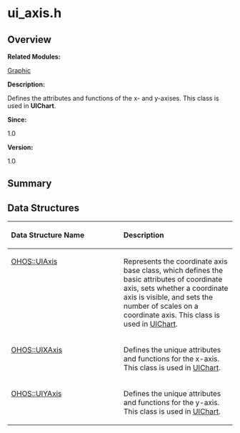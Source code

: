 # ui\_axis.h<a name="ZH-CN_TOPIC_0000001054918137"></a>

## **Overview**<a name="section926156773093528"></a>

**Related Modules:**

[Graphic](Graphic.md)

**Description:**

Defines the attributes and functions of the x- and y-axises. This class is used in  **UIChart**. 

**Since:**

1.0

**Version:**

1.0

## **Summary**<a name="section1671746446093528"></a>

## Data Structures<a name="nested-classes"></a>

<a name="table799814900093528"></a>
<table><thead align="left"><tr id="row19348822093528"><th class="cellrowborder" valign="top" width="50%" id="mcps1.1.3.1.1"><p id="p625988165093528"><a name="p625988165093528"></a><a name="p625988165093528"></a>Data Structure Name</p>
</th>
<th class="cellrowborder" valign="top" width="50%" id="mcps1.1.3.1.2"><p id="p706737004093528"><a name="p706737004093528"></a><a name="p706737004093528"></a>Description</p>
</th>
</tr>
</thead>
<tbody><tr id="row1668509996093528"><td class="cellrowborder" valign="top" width="50%" headers="mcps1.1.3.1.1 "><p id="p159922360093528"><a name="p159922360093528"></a><a name="p159922360093528"></a><a href="OHOS-UIAxis.md">OHOS::UIAxis</a></p>
</td>
<td class="cellrowborder" valign="top" width="50%" headers="mcps1.1.3.1.2 "><p id="p376130492093528"><a name="p376130492093528"></a><a name="p376130492093528"></a>Represents the coordinate axis base class, which defines the basic attributes of coordinate axis, sets whether a coordinate axis is visible, and sets the number of scales on a coordinate axis. This class is used in <a href="OHOS-UIChart.md">UIChart</a>. </p>
</td>
</tr>
<tr id="row1541019867093528"><td class="cellrowborder" valign="top" width="50%" headers="mcps1.1.3.1.1 "><p id="p130533295093528"><a name="p130533295093528"></a><a name="p130533295093528"></a><a href="OHOS-UIXAxis.md">OHOS::UIXAxis</a></p>
</td>
<td class="cellrowborder" valign="top" width="50%" headers="mcps1.1.3.1.2 "><p id="p1290868007093528"><a name="p1290868007093528"></a><a name="p1290868007093528"></a>Defines the unique attributes and functions for the x-axis. This class is used in <a href="OHOS-UIChart.md">UIChart</a>. </p>
</td>
</tr>
<tr id="row743157527093528"><td class="cellrowborder" valign="top" width="50%" headers="mcps1.1.3.1.1 "><p id="p1207610819093528"><a name="p1207610819093528"></a><a name="p1207610819093528"></a><a href="OHOS-UIYAxis.md">OHOS::UIYAxis</a></p>
</td>
<td class="cellrowborder" valign="top" width="50%" headers="mcps1.1.3.1.2 "><p id="p1984989969093528"><a name="p1984989969093528"></a><a name="p1984989969093528"></a>Defines the unique attributes and functions for the y-axis. This class is used in <a href="OHOS-UIChart.md">UIChart</a>. </p>
</td>
</tr>
</tbody>
</table>

